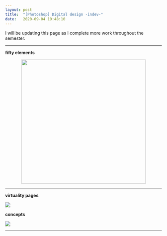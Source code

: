 ```yaml
---
layout: post
title:  "[Photoshop] Digital design -indev-"
date:   2020-09-04 19:48:10
---
```


I will be updating this page as I complete more work throughout the semester.

-----------------------------------------------------------

**fifty elements**

<p align="center">
    <img src="https://i.imgur.com/bUeaZJ7.jpg" width="400" >
</p> 

-----------------------------------------------------------

**virtuality pages**

<img src="https://i.imgur.com/Bgx4KlW.jpg">


**concepts** 

<img src="https://i.imgur.com/OMAmTwz.jpg">

-----------------------------------------------------------

